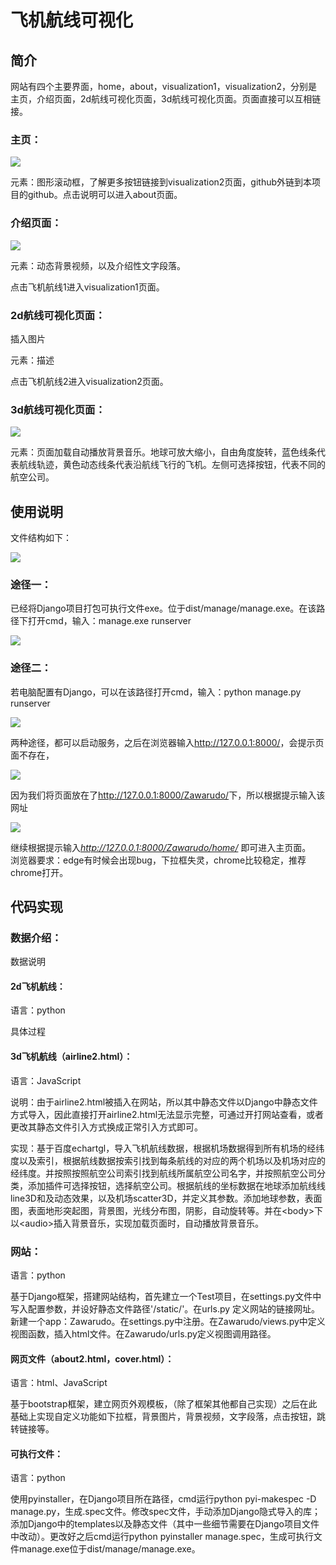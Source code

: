 # 飞机航线可视化

## 简介

网站有四个主要界面，home，about，visualization1，visualization2，分别是主页，介绍页面，2d航线可视化页面，3d航线可视化页面。页面直接可以互相链接。

### 主页：

![](media/c800208ed10c431a93115e63cf51aa4b.png)

元素：图形滚动框，了解更多按钮链接到visualization2页面，github外链到本项目的github。点击说明可以进入about页面。

### 介绍页面：

![](media/0989861c26f98db91726c3674164135c.png)

元素：动态背景视频，以及介绍性文字段落。

点击飞机航线1进入visualization1页面。

### 2d航线可视化页面： 

插入图片

元素：描述

点击飞机航线2进入visualization2页面。

### 3d航线可视化页面：

![](media/3f107ee3c62cb611fa44daec93892a1f.png)

元素：页面加载自动播放背景音乐。地球可放大缩小，自由角度旋转，蓝色线条代表航线轨迹，黄色动态线条代表沿航线飞行的飞机。左侧可选择按钮，代表不同的航空公司。

## 使用说明

文件结构如下：

![](media/b6d1946f688f427bd2969636482d1498.png)

### 途径一：

已经将Django项目打包可执行文件exe。位于dist/manage/manage.exe。在该路径下打开cmd，输入：manage.exe
runserver

![](media/cc9d0949f03e27cb7eb7e3143cfecc58.png)

### 途径二：

若电脑配置有Django，可以在该路径打开cmd，输入：python manage.py runserver

![](media/10216b7db7937c14b360defe41e4a25f.png)

两种途径，都可以启动服务，之后在浏览器输入<http://127.0.0.1:8000/>，会提示页面不存在，

![](media/f2731251ef679f4836c95d0ca4736239.png)

因为我们将页面放在了<http://127.0.0.1:8000/Zawarudo/>下，所以根据提示输入该网址

![](media/7ad1d312e040b61b995f6b060463a125.png)

继续根据提示输入*http://127.0.0.1:8000/Zawarudo/home/* 即可进入主页面。  
浏览器要求：edge有时候会出现bug，下拉框失灵，chrome比较稳定，推荐chrome打开。

## 代码实现

### 数据介绍：

数据说明

#### 2d飞机航线：

语言：python

具体过程

#### 3d飞机航线（airline2.html）：

语言：JavaScript

说明：由于airline2.html被插入在网站，所以其中静态文件以Django中静态文件方式导入，因此直接打开airline2.html无法显示完整，可通过开打网站查看，或者更改其静态文件引入方式换成正常引入方式即可。

实现：基于百度echartgl，导入飞机航线数据，根据机场数据得到所有机场的经纬度以及索引，根据航线数据按索引找到每条航线的对应的两个机场以及机场对应的经纬度。并按照按照航空公司索引找到航线所属航空公司名字，并按照航空公司分类，添加插件可选择按钮，选择航空公司。根据航线的坐标数据在地球添加航线线line3D和及动态效果，以及机场scatter3D，并定义其参数。添加地球参数，表面图，表面地形突起图，背景图，光线分布图，阴影，自动旋转等。并在\<body\>下以\<audio\>插入背景音乐，实现加载页面时，自动播放背景音乐。

### 网站：

语言：python

基于Django框架，搭建网站结构，首先建立一个Test项目，在settings.py文件中写入配置参数，并设好静态文件路径'/static/'。在urls.py
定义网站的链接网址。新建一个app：Zawarudo。在settings.py中注册。在Zawarudo/views.py中定义视图函数，插入html文件。在Zawarudo/urls.py定义视图调用路径。

#### 网页文件（about2.html，cover.html）：

语言：html、JavaScript

基于bootstrap框架，建立网页外观模板，（除了框架其他都自己实现）之后在此基础上实现自定义功能如下拉框，背景图片，背景视频，文字段落，点击按钮，跳转链接等。

#### 可执行文件：

语言：python

使用pyinstaller，在Django项目所在路径，cmd运行python pyi-makespec -D
manage.py，生成.spec文件。修改spec文件，手动添加Django隐式导入的库；添加Django中的templates以及静态文件（其中一些细节需要在Django项目文件中改动）。更改好之后cmd运行python
pyinstaller manage.spec，生成可执行文件manage.exe位于dist/manage/manage.exe。
